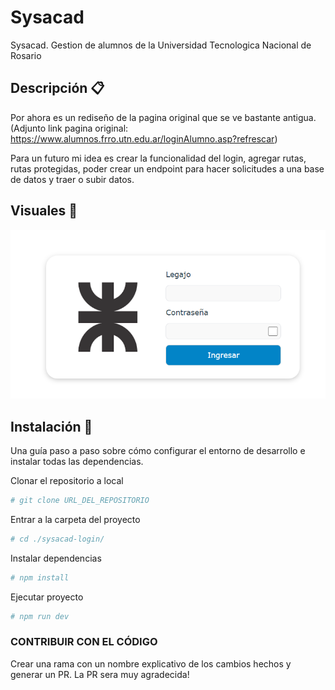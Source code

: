 # Sysacad

Sysacad. Gestion de alumnos de la Universidad Tecnologica Nacional de Rosario

## Descripción 📋

Por ahora es un rediseño de la pagina original que se ve bastante antigua. (Adjunto link pagina original: <a>https://www.alumnos.frro.utn.edu.ar/loginAlumno.asp?refrescar<a/>)

Para un futuro mi idea es crear la funcionalidad del login, agregar rutas, rutas protegidas, poder crear un endpoint para hacer solicitudes a una base de datos y traer o subir datos.

<!-- ## Insignias

Insignias que muestran metadatos como el estado de la compilación, la cobertura de las pruebas, el estado de las dependencias, etc. -->

## Visuales 🚀

![alt text](src/assets/image.png)


## Instalación 🔧

Una guía paso a paso sobre cómo configurar el entorno de desarrollo e instalar todas las dependencias.

Clonar el repositorio a local

```bash
# git clone URL_DEL_REPOSITORIO
```

Entrar a la carpeta del proyecto

```bash
# cd ./sysacad-login/
```

Instalar dependencias

```bash
# npm install
```

Ejecutar proyecto

```bash
# npm run dev
```

### CONTRIBUIR CON EL CÓDIGO

Crear una rama con un nombre explicativo de los cambios hechos y generar un PR. La PR sera muy agradecida!